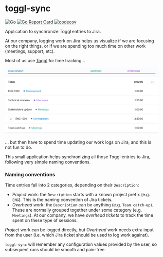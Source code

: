 # toggl-sync

![Go](https://github.com/javicg/toggl-sync/workflows/Go/badge.svg)
[![Go Report Card](https://goreportcard.com/badge/github.com/javicg/toggl-sync)](https://goreportcard.com/report/github.com/javicg/toggl-sync)
[![codecov](https://codecov.io/gh/javicg/toggl-sync/branch/master/graph/badge.svg)](https://codecov.io/gh/javicg/toggl-sync)

Application to synchronize Toggl entries to Jira.

At our company, logging work on Jira helps us visualize if we are focusing on the right things,
or if we are spending too much time on other work (meetings, support, etc).

Most of us use [Toggl](https://toggl.com/) for time tracking...

![Toggl UI](.github/assets/toggl-ui.png)

... but then have to spend time updating our work logs on Jira, and this is not fun to do.

This small application helps synchronizing all those Toggl entries to Jira, following very simple naming conventions.

### Naming conventions

Time entries fall into 2 categories, depending on their `Description`:
- _Project_ work: the `Description` starts with a known project prefix (e.g. `ENG`).
This is the naming convention of Jira tickets.
- _Overhead_ work: the `Description` can be anything (e.g. `Team catch-up`).
These are normally grouped together under some category (e.g. `Meetings`).
At our company, we have _overhead tickets_ to track the time spent on these type of sessions.

_Project_ work can be logged directly, but _Overhead_ work needs extra input from the user
(i.e. which Jira ticket should be used to log work against).

`toggl-sync` will remember any configuration values provided by the user, so subsequent runs should be smooth and pain-free.